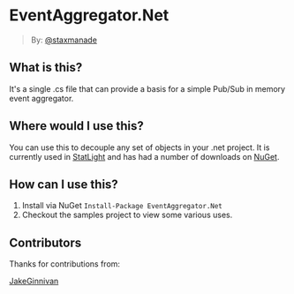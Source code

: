# EventAggregator.Net

> By: [@staxmanade](http://staxmanade.com)

What is this?
--
It's a single .cs file that can provide a basis for a simple Pub/Sub in memory event aggregator.

Where would I use this?
--
You can use this to decouple any set of objects in your .net project. It is currently used in [StatLight](http://statlight.codeplex.com) and has had a number of downloads on [NuGet](http://nuget.org/List/Packages/EventAggregator.Net).

How can I use this?
--
1. Install via NuGet `Install-Package EventAggregator.Net`
2. Checkout the samples project to view some various uses.

Contributors
--
Thanks for contributions from:

[JakeGinnivan](https://github.com/JakeGinnivan)
